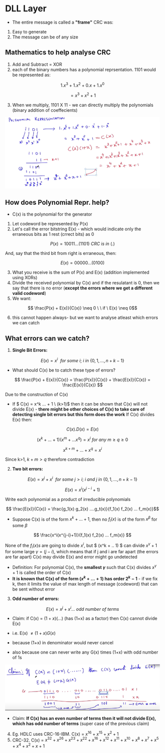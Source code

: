 # DLL Layer
- The entire message is called a **"frame"**
CRC was:
1. Easy to generate
2. The message can be of any size

## Mathematics to help analyse CRC
1. Add and Subtract = XOR
2. each of the binary numbers has a polynomial reprsentation. 1101 would be represented as:

$$ 1.x^3 + 1.x^2 + 0.x + 1.x^0 $$

$$=  x^3 + x^2 + 1 $$

3. When we multiply, 1101 X 11 - we can directly multiply the polynomials (binary addition of coeffecients)

!['Polynomial'](polynomial.png "Polynomial")

## How does Polynomial Repr. help?
- C(x) is the polynomial for the generator
1. Let codeword be represented by P(x)
2. Let's call the error bitstring E(x) - which would indicate only the erraneous bits as 1 rest (crrect bits) as 0

$$ P(x) = 10011...(1101) \ CRC \ is \ in \ (.)$$

And, say that the third bit from right is erraneous, then:

$$ E(x) = 00000...(0100)$$

3. What you receive is the sum of P(x) and E(x) (addition implemented using XORs)
4. Divide the received polynomial by C(x) and if the resulatant is 0, then we say that there is no error (**except the errors where we get a different valid codeword**)
5. We want:

$$ \frac{P(x) + E(x)}{C(x)} \neq 0 \ \ if \ E(x) \neq 0$$

6. this cannot happen always- but we want to analyse atleast which errors we can catch

## What errors can we catch?
1. **Single Bit Errors:**

$$ E(x) = x^i \ \ for \ some \ i ; \ i \ in\  \{0,1,...,n+k-1\}$$
- What should C(x) be to catch these type of errors?

$$ \frac{P(x) + E(x)}{C(x)} = \frac{P(x)}{C(x)} + \frac{E(x)}{C(x)} = \frac{E(x)}{C(x)} $$

   Due to the construction of C(x)
- If $ C(x) = x^k ... + 1 \ (k>1)$ then it can be shown that C(x) will not divide E(x) - **there might be other choices of C(x) to take care of detecting single bit errors but this form does the work**
If C(x) divides E(x) then:

$$ C(x).D(x) = E(x)  $$

$$ (x^k+...+1)(x^m +...x^q) = x^i \ for\  any\  m \geq q \geq 0$$

$$ x^{k+m} + ...+x^q = x^i$$

   Since k>1, $k+m > q$ therefore contradiction

2. **Two bit errors:**

$$ E(x) = x^j + x^i \ \ for \ some \ j > i ; \ i\ and \ j \ in\  \{0,1,...,n+k-1\}$$

$$ E(x) = x^i(x^{j-i} +1)$$

Write each polynomial as a product of irreducible polynomials

$$ \frac{E(x)}{C(x)} = \frac{g_1(x) g_2(x) ....g_t(x)}{f_1(x) f_2(x) ... f_m(x)}$$
    
- Suppose C(x) is of the form $x^k + ... + 1$, then no $f_l(x)$ is of the form $x^{\beta}$ for some $\beta$

$$ \frac{x^i(x^{j-i}+1)}{f_1(x) f_2(x) ... f_m(x)} $$

None of the $f_i(x)s$ are going to divide $x^i$, but $ (x^k + .. 1) $ can divide $x^{\gamma}+1$ for some large $\gamma = (j -i)$, which means that if j and i are far apart (the errors are far apart) C(x) may divide E(x) and error might go undetected
- Definition: For polynomial C(x), the **smallest $\gamma$** such that C(x) divides $x^{\gamma} +1$  is called the order of C(x) 
- **It is known that C(x) of the form $(x^k + ... +1)$ has order $2^k -1$** - if we fix k, then it limits the value of max length of message (codeword) that can be sent without error

3. **Odd number of errors:**
 
$$ E(x) = x^j + x^i ... \ odd \ number \ of \ terms $$

- Claim: if C(x) = $(1+x)(...)$ (has (1+x) as a factor) then C(x) cannot divide E(x)

- i.e. E(x) $\neq (1+x)G(x)$

- because (1+x) in denominator would never cancel
- also because one can never write any G(x) times (1+x) with odd number of 1s

!['Odd Errors'](odd_errors.png "Odd errors")

- Claim: **If C(x) has an even number of terms then it will not divide E(x), which has odd number of terms** (super case of the previous claim)

4. Eg. HDLC uses CRC-16-IBM. C(x) = $x^{16} + x^{15} + x^2 +1$
5. CRC-32. C(x) = $x^{32} + x^{26} + x^{23} + x^{22} + x^{16} + x^{12} + x^{11} + x^{10} + x^8 + x^7 + x^5 + x^4 + x^2 + x + 1$
